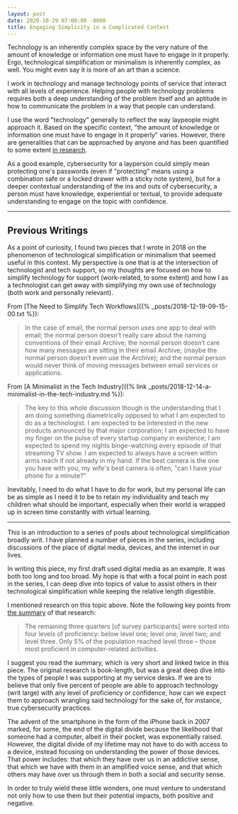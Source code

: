 ```yaml
---
layout: post
date: 2020-10-29 07:00:00 -0600
title: Engaging Simplicity in a Complicated Context
---
```


Technology is an inherently complex space by the very nature of the amount of knowledge or information one must have to engage in it properly. Ergo, technological simplification or minimalism is inherently complex, as well. You might even say it is more of an art than a science.

I work in technology and manage technology points of service that interact with all levels of experience. Helping people with technology problems requires both a deep understanding of the problem itself and an aptitude in how to communicate the problem in a way that people can understand.

I use the word "technology" generally to reflect the way laypeople might approach it. Based on the specific context, "the amount of knowledge or information one must have to engage in it properly" varies. However, there are generalities that can be approached by anyone and has been quantified to some extent [in research](https://www.weforum.org/agenda/2017/02/a-quarter-of-adults-can-t-use-a-computer/).

As a good example, cybersecurity for a layperson could simply mean protecting one's passwords (even if "protecting" means using a combination safe or a locked drawer with a sticky note system), but for a deeper contextual understanding of the ins and outs of cybersecurity, a person must have knowledge, experiential or textual, to provide adequate understanding to engage on the topic with confidence.

---

## Previous Writings

As a point of curiosity, I found two pieces that I wrote in 2018 on the phenomenon of technological simplification or minimalism that seemed useful in this context. My perspective is one that is at the intersection of technologist and tech support, so my thoughts are focused on how to simplify technology for support (work-related, to some extent) and how I as a technologist can get away with simplifying my own use of technology (both work and personally relevant).

From [The Need to Simplify Tech Workflows]({% _posts/2018-12-19-09-15-00.txt %}):
> In the case of email, the normal person uses one app to deal with email; the normal person doesn’t really care about the naming conventions of their email Archive; the normal person doesn’t care how many messages are sitting in their email Archive; (maybe the normal person doesn’t even use the Archive); and the normal person would never think of moving messages between email services or applications.

From [A Minimalist in the Tech Industry]({% link _posts/2018-12-14-a-minimalist-in-the-tech-industry.md %}):
> The key to this whole discussion though is the understanding that I am doing something diametrically opposed to what I am expected to do as a technologist. I am expected to be interested in the new products announced by that major corporation; I am expected to have my finger on the pulse of every startup company in existence; I am expected to spend my nights binge-watching every episode of that streaming TV show. I am expected to always have a screen within arms reach if not already in my hand. If the best camera is the one you have with you, my wife's best camera is often, "can I have your phone for a minute?"

Inevitably, I need to do what I have to do for work, but my personal life can be as simple as I need it to be to retain my individuality and teach my children what should be important, especially when their world is wrapped up in screen time constantly with virtual learning.

---

This is an introduction to a series of posts about technological simplification broadly writ. I have planned a number of pieces in the series, including discussions of the place of digital media, devices, and the internet in our lives.

In writing this piece, my first draft used digital media as an example. It was both too long and too broad. My hope is that with a focal point in each post in the series, I can deep dive into topics of value to assist others in their technological simplification while keeping the relative length digestible.

I mentioned research on this topic above. Note the following key points from [the summary](https://www.weforum.org/agenda/2017/02/a-quarter-of-adults-can-t-use-a-computer/) of that research:
> The remaining three quarters [of survey participants] were sorted into four levels of proficiency: below level one; level one; level two; and level three. Only 5% of the population reached level three – those most proficient in computer-related activities.

I suggest you read the summary, which is very short and linked twice in this piece. The original research is book-length, but was a great deep dive into the types of people I was supporting at my service desks. If we are to believe that only five percent of people are able to approach technology (writ large) with any level of proficiency or confidence, how can we expect them to approach wrangling said technology for the sake of, for instance, true cybersecurity practices.

The advent of the smartphone in the form of the iPhone back in 2007 marked, for some, the end of the digital divide because the likelihood that someone had a computer, albeit in their pocket, was exponentially raised. However, the digital divide of my lifetime may not have to do with access to a device, instead focusing on understanding the power of those devices. That power includes: that which they have over us in an addictive sense, that which we have with them in an amplified voice sense, and that which others may have over us through them in both a social and security sense.

In order to truly wield these little wonders, one must venture to understand not only how to use them but their potential impacts, both positive and negative.